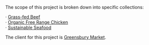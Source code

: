The scope of this project is broken down into specific collections:

· [Grass-fed Beef](https://www.greensbury.com/collections/beef)<br/>
· [Organic Free Range Chicken](https://www.greensbury.com/collections/poultry)<br/>
· [Sustainable Seafood](https://www.greensbury.com/collections/seafood)<br/>

The client for this project is [Greensbury Market](https://www.greensbury.com/).
